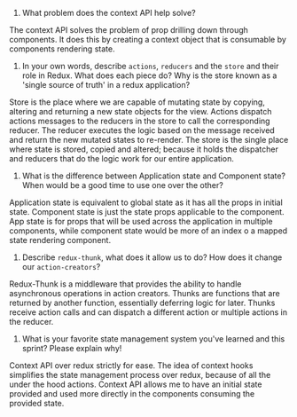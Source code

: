 1. What problem does the context API help solve?

The context API solves the problem of prop drilling down through components. It does this by creating a context object that is consumable by components rendering state.

1. In your own words, describe `actions`, `reducers` and the `store` and their role in Redux. What does each piece do? Why is the store known as a 'single source of truth' in a redux application?

Store is the place where we are capable of mutating state by copying, altering and returning a new state objects for the view. Actions dispatch actions messages to the reducers in the store to call the corresponding reducer. The reducer executes the logic based on the message received and return the new mutated states to re-render. The store is the single place where state is stored, copied and altered; because it holds the dispatcher and reducers that do the logic work for our entire application.

1. What is the difference between Application state and Component state? When would be a good time to use one over the other?

Application state is equivalent to global state as it has all the props  in initial state. Component state is just the state props applicable to the component. App state is for props that will be used across the application in multiple components, while component state would be more of an index o a mapped state rendering component.

1. Describe `redux-thunk`, what does it allow us to do? How does it change our `action-creators`?

Redux-Thunk is a middleware that provides the ability to handle asynchronous operations in action creators. Thunks are functions that are returned by another function, essentially deferring logic for later. Thunks receive action calls and can dispatch a different action or multiple actions in the reducer.

1. What is your favorite state management system you've learned and this sprint? Please explain why!

Context API over redux strictly for ease. The idea of context hooks simplifies the state management process over redux, because of all the under the hood actions. Context API allows me to have an initial state provided and used more directly in the components consuming the provided state.